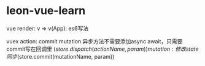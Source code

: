 # leon-vue-learn

vue
render: v => v(App): es6写法

vuex
action: commit mutation 异步方法不需要添加async await，只需要commit写在回调里 ($store.dispatch(actionName, param)) 
mutation: 修改state 同步  ($store.commit(mutationName, param))
